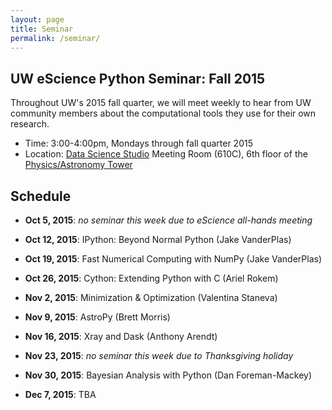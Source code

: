 ```yaml
---
layout: page
title: Seminar
permalink: /seminar/
---
```


## UW eScience Python Seminar: Fall 2015

Throughout UW's 2015 fall quarter, we will meet weekly to hear from UW
community members about the computational tools they use for their own
research.

- Time: 3:00-4:00pm, Mondays through fall quarter 2015
- Location: [Data Science Studio](http://escience.washington.edu/dss) Meeting Room (610C), 6th floor of the [Physics/Astronomy Tower](http://uw.edu/maps/?pat)


## Schedule

- **Oct 5, 2015**: *no seminar this week due to eScience all-hands meeting*

- **Oct 12, 2015**: IPython: Beyond Normal Python (Jake VanderPlas)

- **Oct 19, 2015**: Fast Numerical Computing with NumPy (Jake VanderPlas)

- **Oct 26, 2015**: Cython: Extending Python with C (Ariel Rokem)

- **Nov 2, 2015**: Minimization & Optimization (Valentina Staneva)

- **Nov 9, 2015**: AstroPy (Brett Morris)

- **Nov 16, 2015**: Xray and Dask (Anthony Arendt)

- **Nov 23, 2015**: *no seminar this week due to Thanksgiving holiday*

- **Nov 30, 2015**: Bayesian Analysis with Python (Dan Foreman-Mackey)

- **Dec 7, 2015**: TBA
